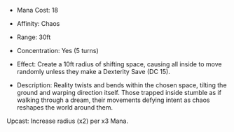 - Mana Cost: 18
    
- Affinity: Chaos
    
- Range: 30ft
    
- Concentration: Yes (5 turns)
    
- Effect: Create a 10ft radius of shifting space, causing all inside to move randomly unless they make a Dexterity Save (DC 15).
    
- Description: Reality twists and bends within the chosen space, tilting the ground and warping direction itself. Those trapped inside stumble as if walking through a dream, their movements defying intent as chaos reshapes the world around them.
    

Upcast: Increase radius (x2) per x3 Mana.